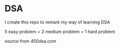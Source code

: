 # DSA

I create this repo to remark my way of learning DSA

5 easy problem = 2 medium problem = 1 hard problem

source from 450dsa.com
